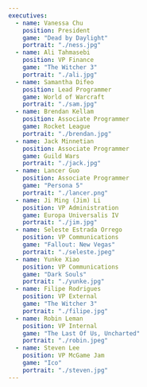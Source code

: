 ```yaml
---
executives:
  - name: Vanessa Chu
    position: President
    game: "Dead by Daylight"
    portrait: "./ness.jpg"
  - name: Ali Tahmasebi
    position: VP Finance
    game: "The Witcher 3"
    portrait: "./ali.jpg"
  - name: Samantha Difeo
    position: Lead Programmer
    game: World of Warcraft
    portrait: "./sam.jpg"
  - name: Brendan Kellam
    position: Associate Programmer
    game: Rocket League
    portrait: "./brendan.jpg"
  - name: Jack Minnetian
    position: Associate Programmer
    game: Guild Wars
    portrait: "./jack.jpg"
  - name: Lancer Guo
    position: Associate Programmer
    game: "Persona 5"
    portrait: "./lancer.png"
  - name: Ji Ming (Jim) Li
    position: VP Administration
    game: Europa Universalis IV
    portrait: "./jim.jpg"
  - name: Seleste Estrada Orrego
    position: VP Communications
    game: "Fallout: New Vegas"
    portrait: "./seleste.jpeg"
  - name: Yunke Xiao
    position: VP Communications
    game: "Dark Souls"
    portrait: "./yunke.jpg"
  - name: Filipe Rodrigues
    position: VP External
    game: "The Witcher 3"
    portrait: "./filipe.jpg"
  - name: Robin Leman
    position: VP Internal
    game: "The Last Of Us, Uncharted"
    portrait: "./robin.jpeg"
  - name: Steven Lee
    position: VP McGame Jam
    game: "Ico"
    portrait: "./steven.jpg"
---
```

